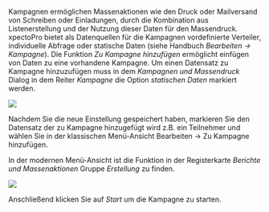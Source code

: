 Kampagnen ermöglichen Massenaktionen wie den Druck oder Mailversand von Schreiben oder Einladungen, durch die Kombination aus Listenerstellung und der Nutzung dieser Daten für den Massendruck. 
xpectoPro bietet als Datenquellen für die Kampagnen vordefinierte Verteiler, individuelle Abfrage oder statische Daten (siehe Handbuch *Bearbeiten → Kampagne*).
Die Funktion *Zu Kampagne hinzufügen* ermöglicht einfügen von Daten zu eine vorhandene Kampagne. 
Um einen Datensatz zu Kampagne hinzuzufügen muss in dem *Kampagnen und Massendruck* Dialog in dem Reiter *Kampagne* die Option *statischen Daten* markiert werden.

![](http://xpecto.github.io/docs/img/img_1461658954205.png)

Nachdem Sie die neue Einstellung gespeichert haben, markieren Sie den Datensatz der zu Kampagne hinzugefügt wird z.B. ein Teilnehmer und wählen Sie in der klassischen Menü-Ansicht Bearbeiten → Zu Kampagne hinzufügen.

In der modernen Menü-Ansicht ist die Funktion in der Registerkarte *Berichte und Massenaktionen* Gruppe *Erstellung* zu finden.

![](http://xpecto.github.io/docs/img/img_1461658322391.png)

Anschließend klicken Sie auf *Start* um die Kampagne zu starten.
